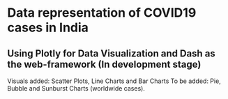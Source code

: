 # Data representation of COVID19 cases in India

## Using Plotly for Data Visualization and Dash as the web-framework (In development stage)

Visuals added: Scatter Plots, Line Charts and Bar Charts
To be added: Pie, Bubble and Sunburst Charts (worldwide cases).

